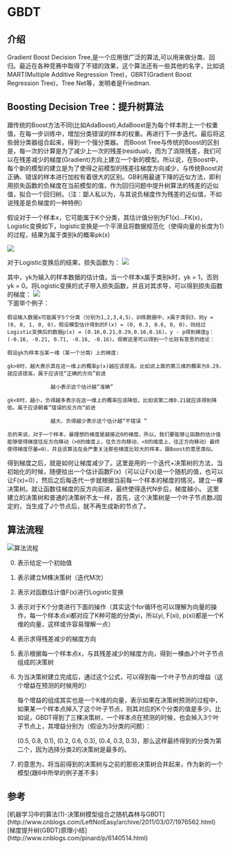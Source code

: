 <h1>GBDT</h1>

<h2>介绍</h2>
Gradient Boost Decision Tree,是一个应用很广泛的算法,可以用来做分类、回归。最近在各种竞赛中取得了不错的效果，这个算法还有一些其他的名字，比如说MART(Multiple Additive Regression Tree)，GBRT(Gradient Boost Regression Tree)，Tree Net等，发明者是Friedman.   



<h2>Boosting Decision Tree：提升树算法</h2>
跟传统的Boost方法不同(比如AdaBoost),AdaBoost是为每个样本附上一个权重值，在每一步训练中，增加分类错误的样本的权重。再进行下一步迭代。最后将这些弱分类器组合起来，得到一个强分类器。  
而Boost Tree与传统的Boost的区别是，每一次的计算是为了减少上一次的残差(residual)，而为了消除残差，我们可以在残差减少的梯度(Gradient)方向上建立一个新的模型。所以说，在Boost中，每个新的模型的建立是为了使得之前模型的残差往梯度方向减少，与传统Boost对正确、错误的样本进行加权有着很大的区别。GB利用最速下降的近似方法，即利用损失函数的负梯度在当前模型的值，作为回归问题中提升树算法的残差的近似值，拟合一个回归树。（注：鄙人私以为，与其说负梯度作为残差的近似值，不如说残差是负梯度的一种特例）

假设对于一个样本x，它可能属于K个分类，其估计值分别为F1(x)…FK(x)，Logistic变换如下，logistic变换是一个平滑且将数据规范化（使得向量的长度为1）的过程，结果为属于类别k的概率pk(x)

![](http://images.cnblogs.com/cnblogs_com/LeftNotEasy/201103/201103072353109154.png)

对于Logistic变换后的结果，损失函数为：
![](http://images.cnblogs.com/cnblogs_com/LeftNotEasy/201103/201103072353101944.png)  

其中，yk为输入的样本数据的估计值，当一个样本x属于类别k时，yk = 1，否则yk = 0。将Logistic变换的式子带入损失函数，并且对其求导，可以得到损失函数的梯度：
![](http://images.cnblogs.com/cnblogs_com/LeftNotEasy/201103/201103072353105499.png)  
下面举个例子：

    假设输入数据x可能属于5个分类（分别为1,2,3,4,5），训练数据中，x属于类别3，则y = (0, 0, 1, 0, 0)，假设模型估计得到的F(x) = (0, 0.3, 0.6, 0, 0)，则经过Logistic变换后的数据p(x) = (0.16,0.21,0.29,0.16,0.16)，y - p得到梯度g：(-0.16, -0.21, 0.71, -0.16, -0.16)。观察这里可以得到一个比较有意思的结论：

    假设gk为样本当某一维（某一个分类）上的梯度:

    gk>0时，越大表示其在这一维上的概率p(x)越应该提高，比如说上面的第三维的概率为0.29，就应该提高，属于应该往“正确的方向”前进

                  越小表示这个估计越“准确”

    gk<0时，越小，负得越多表示在这一维上的概率应该降低，比如说第二维0.21就应该得到降低。属于应该朝着“错误的反方向”前进

                  越大，负得越少表示这个估计越“不错误 ”

    总的来说，对于一个样本，最理想的梯度是越接近0的梯度。所以，我们要能够让函数的估计值能够使得梯度往反方向移动（>0的维度上，往负方向移动，<0的维度上，往正方向移动）最终使得梯度尽量=0），并且该算法在会严重关注那些梯度比较大的样本，跟Boost的意思类似。
    
  得到梯度之后，就是如何让梯度减少了。这里是用的一个迭代+决策树的方法，当初始化的时候，随便给出一个估计函数F(x)（可以让F(x)是一个随机的值，也可以让F(x)=0），然后之后每迭代一步就根据当前每一个样本的梯度的情况，建立一棵决策树。就让函数往梯度的反方向前进，最终使得迭代N步后，梯度越小。
  这里建立的决策树和普通的决策树不太一样，首先，这个决策树是一个叶子节点数J固定的，当生成了J个节点后，就不再生成新的节点了。
  
  
 <h2>算法流程</h2>
 
 ![算法流程](http://images.cnblogs.com/cnblogs_com/LeftNotEasy/201103/20110307235312285.png)  
 
 0. 表示给定一个初始值

 1. 表示建立M棵决策树（迭代M次）

 2. 表示对函数估计值F(x)进行Logistic变换

 3. 表示对于K个分类进行下面的操作（其实这个for循环也可以理解为向量的操作，每一个样本点xi都对应了K种可能的分类yi，所以yi, F(xi), p(xi)都是一个K维的向量，这样或许容易理解一点）

 4. 表示求得残差减少的梯度方向

 5. 表示根据每一个样本点x，与其残差减少的梯度方向，得到一棵由J个叶子节点组成的决策树

 6. 为当决策树建立完成后，通过这个公式，可以得到每一个叶子节点的增益（这个增益在预测的时候用的）

       每个增益的组成其实也是一个K维的向量，表示如果在决策树预测的过程中，如果某一个样本点掉入了这个叶子节点，则其对应的K个分类的值是多少。比如说，GBDT得到了三棵决策树，一个样本点在预测的时候，也会掉入3个叶子节点上，其增益分别为（假设为3分类的问题）：

       (0.5, 0.8, 0.1),  (0.2, 0.6, 0.3),  (0.4, 0.3, 0.3)，那么这样最终得到的分类为第二个，因为选择分类2的决策树是最多的。

 7. 的意思为，将当前得到的决策树与之前的那些决策树合并起来，作为新的一个模型(跟6中所举的例子差不多)
 
 
<h2>参考</h2>
[机器学习中的算法(1)-决策树模型组合之随机森林与GBDT](http://www.cnblogs.com/LeftNotEasy/archive/2011/03/07/1976562.html)  
[梯度提升树(GBDT)原理小结](http://www.cnblogs.com/pinard/p/6140514.html)
  

